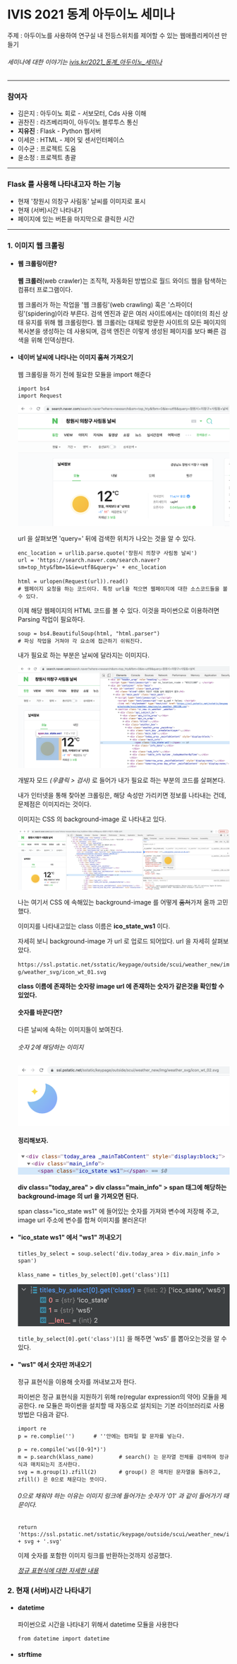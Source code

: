 # IVIS 2021 동계 아두이노 세미나

주제 : 아두이노를 사용하여 연구실 내 전등스위치를 제어할 수 있는 웹애플리케이션 만들기

###### _세미나에 대한 이야기는_ _[ivis.kr/2021_동계_아두이노_세미나](http://ivis.kr/index.php/2021_%EB%8F%99%EA%B3%84_%EC%95%84%EB%91%90%EC%9D%B4%EB%85%B8_%EC%84%B8%EB%AF%B8%EB%82%98)_

---

### 참여자

- 김은지 : 아두이노 회로 - 서보모터, Cds 사용 이해
- 권찬진 : 라즈베리파이, 아두이노 블루투스 통신
- **지유진** : Flask - Python 웹서버
- 이세은 : HTML - 제어 및 센서인터페이스
- 이수균 : 프로젝트 도움
- 윤소정 : 프로젝트 총괄

---

### Flask 를 사용해 나타내고자 하는 기능

-  현재 '창원시 의창구 사림동' 날씨를 이미지로 표시
-  현재 (서버)시간 나타내기
-  페이지에 있는 버튼을 마지막으로 클릭한 시간

---

### 1. 이미지 웹 크롤링

- #### 웹 크롤링이란? 

    **웹 크롤러**(web crawler)는 조직적, 자동화된 방법으로 월드 와이드 웹을 탐색하는 컴퓨터 프로그램이다.
    
    웹 크롤러가 하는 작업을 '웹 크롤링'(web crawling) 혹은 '스파이더링'(spidering)이라 부른다. 검색 엔진과 같은 여러 사이트에서는 데이터의 최신 상태 유지를 위해 웹 크롤링한다. 웹 크롤러는 대체로 방문한 사이트의 모든 페이지의 복사본을 생성하는 데 사용되며, 검색 엔진은 이렇게 생성된 페이지를 보다 빠른 검색을 위해 인덱싱한다.
    
- #### 네이버 날씨에 나타나는 이미지 ~~훔쳐~~ 가져오기 

    웹 크롤링을 하기 전에 필요한 모듈을 import 해준다
    ```
    import bs4
    import Request
    ```

    ![search](./Image/naver_search.png)
    
    url 을 살펴보면 'query=' 뒤에 검색한 위치가 나오는 것을 알 수 있다.
    
    ```
    enc_location = urllib.parse.quote('창원시 의창구 사림동 날씨')
    url = 'https://search.naver.com/search.naver?sm=top_hty&fbm=1&ie=utf8&query=' + enc_location

    html = urlopen(Request(url)).read()
    # 웹페이지 요청을 하는 코드이다. 특정 url을 적으면 웹페이지에 대한 소스코드들을 볼 수 있다.
    ```
  
    이제 해당 웹페이지의 HTML 코드를 볼 수 있다. 이것을 파이썬으로 이용하려면 Parsing 작업이 필요하다.
    ```
    soup = bs4.BeautifulSoup(html, "html.parser")
    # 파싱 작업을 거쳐야 각 요소에 접근하기 쉬워진다.
    ```
  
    내가 필요로 하는 부분은 날씨에 달라지는 이미지다.
    
    ![weather_image](./Image/weather_code.png)
    
    개발자 모드 _(우클릭 > 검사)_ 로 들어가 내가 필요로 하는 부분의 코드를 살펴본다.
    
    내가 인터넷을 통해 찾아본 크롤링은, 해당 속성만 가리키면 정보를 나타내는 건데, 문제점은 이미지라는 것이다.
    
    이미지는 CSS 의 background-image 로 나타내고 있다.
    
    ![weather_image](./Image/weather_image.png) 
    
    나는 여기서 CSS 에 속해있는 background-image 를 어떻게 ~~훔쳐~~가져 올까 고민했다.
    
    이미지를 나타내고있는 class 이름은 **ico_state_ws1** 이다.
    
    자세히 보니 background-image 가 url 로 업로드 되어있다. url 을 자세히 살펴보았다.
    
    `https://ssl.pstatic.net/sstatic/keypage/outside/scui/weather_new/img/weather_svg/icon_wt_01.svg`
    
    **class 이름에 존재하는 숫자랑 image url 에 존재하는 숫자가 같은것을 확인할 수 있었다.**
    
    #### 숫자를 바꾼다면?
    
    다른 날씨에 속하는 이미지들이 보여진다. 
    
    ###### 숫자 2에 해당하는 이미지
    
    ![숫자에 따라 다른 이미지](./Image/image_number.png)
    
    #### 정리해보자.
    
    ![크롤링 해야 할 코드](./Image/div_span.png)
    
    **div class="today_area" > div class="main_info" > span 태그에 해당하는 background-image 의 url 을 가져오면 된다.**
    
    span class="ico_state ws1" 에 들어있는 숫자를 가져와 변수에 저장해 주고, image url 주소에 변수를 합쳐 이미지를 불러온다!
    
- #### "ico_state ws1" 에서 "ws1" 꺼내오기
    
    ```
    titles_by_select = soup.select('div.today_area > div.main_info > span')
  
    klass_name = titles_by_select[0].get('class')[1]
    ``` 
    
    ![debug](./Image/debug.png)
    
    ```title_by_select[0].get('class')[1]``` 을 해주면 'ws5' 를 뽑아오는것을 알 수 있다.
    
- #### "ws1" 에서 숫자만 꺼내오기
    
    정규 표현식을 이용해 숫자를 꺼내보고자 한다.
    
    파이썬은 정규 표현식을 지원하기 위해 re(regular expression의 약어) 모듈을 제공한다. re 모듈은 파이썬을 설치할 때 자동으로 설치되는 기본 라이브러리로 사용 방법은 다음과 같다.
    
    ```
    import re
    p = re.complie('')      # ''안에는 컴파일 할 문자를 넣는다.
    ```
  
    ```
    p = re.compile('ws([0-9]*)')
    m = p.search(klass_name)        # search() 는 문자열 전체를 검색하여 정규식과 매치되는지 조사한다.
    svg = m.group(1).zfill(2)       # group() 은 매치된 문자열을 돌려주고, zfill() 은 0으로 채운다는 뜻이다.
    ```
    
    ###### 0으로 채워야 하는 이유는 이미지 링크에 들어가는 숫자가 '01' 과 같이 들어가기 때문이다.
    
    ```
    return 'https://ssl.pstatic.net/sstatic/keypage/outside/scui/weather_new/img/weather_svg/icon_wt_' + svg + '.svg'
    ```
    
    이제 숫자를 포함한 이미지 링크를 반환하는것까지 성공했다.
    
    _[정규 표현식에 대한 자세한 내용](https://wikidocs.net/4308)_
    
### 2. 현재 (서버)시간 나타내기

- #### datetime

    파이썬으로 시간을 나타내기 위해서 datetime 모듈을 사용한다
    
    ```
    from datetime import datetime
    ```
    
- #### strftime

        
    

    